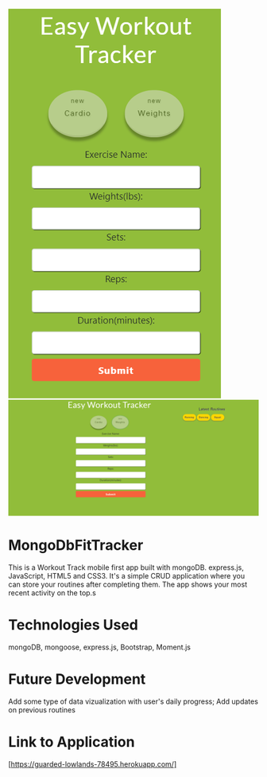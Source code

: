 
![small](/public/images/small.png) <br>
![large](/public/images/large.png) <br>

# MongoDbFitTracker
This is a Workout Track mobile first app built with mongoDB. express.js, JavaScript, HTML5 and CSS3. 
It's a simple CRUD application where you can store your routines after completing them. The app shows your most recent activity on the top.s

# Technologies Used 
mongoDB, mongoose, express.js, Bootstrap, Moment.js


# Future Development
Add some type of data vizualization with user's daily progress;
Add updates on previous routines


# Link to Application

[https://guarded-lowlands-78495.herokuapp.com/]